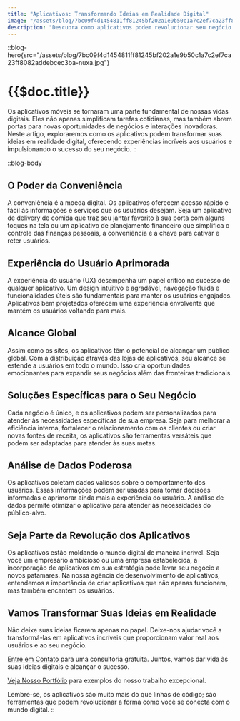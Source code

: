 ```yaml
---
title: "Aplicativos: Transformando Ideias em Realidade Digital"
image: "/assets/blog/7bc09f4d1454811ff81245bf202a1e9b50c1a7c2ef7ca23ff8082addebcec3ba-nuxa.jpg"
description: "Descubra como aplicativos podem revolucionar seu negócio e oferecer experiências incríveis aos usuários."
---
```


::blog-hero{src="/assets/blog/7bc09f4d1454811ff81245bf202a1e9b50c1a7c2ef7ca23ff8082addebcec3ba-nuxa.jpg"}

# {{$doc.title}}

Os aplicativos móveis se tornaram uma parte fundamental de nossas vidas digitais. Eles não apenas simplificam tarefas cotidianas, mas também abrem portas para novas oportunidades de negócios e interações inovadoras. Neste artigo, exploraremos como os aplicativos podem transformar suas ideias em realidade digital, oferecendo experiências incríveis aos usuários e impulsionando o sucesso do seu negócio.
::

::blog-body

## O Poder da Conveniência

A conveniência é a moeda digital. Os aplicativos oferecem acesso rápido e fácil às informações e serviços que os usuários desejam. Seja um aplicativo de delivery de comida que traz seu jantar favorito à sua porta com alguns toques na tela ou um aplicativo de planejamento financeiro que simplifica o controle das finanças pessoais, a conveniência é a chave para cativar e reter usuários.

## Experiência do Usuário Aprimorada

A experiência do usuário (UX) desempenha um papel crítico no sucesso de qualquer aplicativo. Um design intuitivo e agradável, navegação fluida e funcionalidades úteis são fundamentais para manter os usuários engajados. Aplicativos bem projetados oferecem uma experiência envolvente que mantém os usuários voltando para mais.

## Alcance Global

Assim como os sites, os aplicativos têm o potencial de alcançar um público global. Com a distribuição através das lojas de aplicativos, seu alcance se estende a usuários em todo o mundo. Isso cria oportunidades emocionantes para expandir seus negócios além das fronteiras tradicionais.

## Soluções Específicas para o Seu Negócio

Cada negócio é único, e os aplicativos podem ser personalizados para atender às necessidades específicas de sua empresa. Seja para melhorar a eficiência interna, fortalecer o relacionamento com os clientes ou criar novas fontes de receita, os aplicativos são ferramentas versáteis que podem ser adaptadas para atender às suas metas.

## Análise de Dados Poderosa

Os aplicativos coletam dados valiosos sobre o comportamento dos usuários. Essas informações podem ser usadas para tomar decisões informadas e aprimorar ainda mais a experiência do usuário. A análise de dados permite otimizar o aplicativo para atender às necessidades do público-alvo.

## Seja Parte da Revolução dos Aplicativos

Os aplicativos estão moldando o mundo digital de maneira incrível. Seja você um empresário ambicioso ou uma empresa estabelecida, a incorporação de aplicativos em sua estratégia pode levar seu negócio a novos patamares. Na nossa agência de desenvolvimento de aplicativos, entendemos a importância de criar aplicativos que não apenas funcionem, mas também encantem os usuários.

## Vamos Transformar Suas Ideias em Realidade

Não deixe suas ideias ficarem apenas no papel. Deixe-nos ajudar você a transformá-las em aplicativos incríveis que proporcionam valor real aos usuários e ao seu negócio.

[Entre em Contato](/contato) para uma consultoria gratuita. Juntos, vamos dar vida às suas ideias digitais e alcançar o sucesso.

[Veja Nosso Portfólio](/portfolio) para exemplos do nosso trabalho excepcional.

Lembre-se, os aplicativos são muito mais do que linhas de código; são ferramentas que podem revolucionar a forma como você se conecta com o mundo digital.
::
